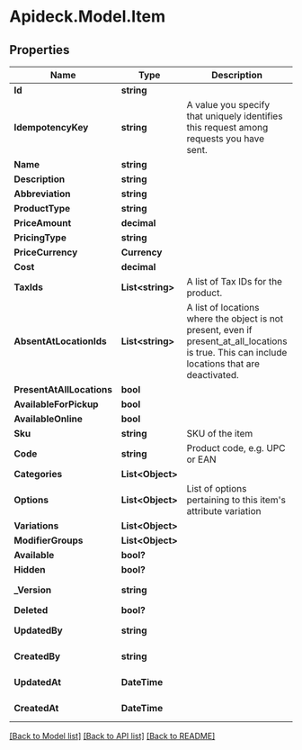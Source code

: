 # Apideck.Model.Item

## Properties

Name | Type | Description | Notes
------------ | ------------- | ------------- | -------------
**Id** | **string** |  | [optional] 
**IdempotencyKey** | **string** | A value you specify that uniquely identifies this request among requests you have sent. | [optional] 
**Name** | **string** |  | 
**Description** | **string** |  | [optional] 
**Abbreviation** | **string** |  | [optional] 
**ProductType** | **string** |  | [optional] 
**PriceAmount** | **decimal** |  | [optional] 
**PricingType** | **string** |  | [optional] 
**PriceCurrency** | **Currency** |  | [optional] 
**Cost** | **decimal** |  | [optional] 
**TaxIds** | **List&lt;string&gt;** | A list of Tax IDs for the product. | [optional] 
**AbsentAtLocationIds** | **List&lt;string&gt;** | A list of locations where the object is not present, even if present_at_all_locations is true. This can include locations that are deactivated. | [optional] 
**PresentAtAllLocations** | **bool** |  | [optional] 
**AvailableForPickup** | **bool** |  | [optional] 
**AvailableOnline** | **bool** |  | [optional] 
**Sku** | **string** | SKU of the item | [optional] 
**Code** | **string** | Product code, e.g. UPC or EAN | [optional] 
**Categories** | **List&lt;Object&gt;** |  | [optional] 
**Options** | **List&lt;Object&gt;** | List of options pertaining to this item&#39;s attribute variation | [optional] 
**Variations** | **List&lt;Object&gt;** |  | [optional] 
**ModifierGroups** | **List&lt;Object&gt;** |  | [optional] 
**Available** | **bool?** |  | [optional] 
**Hidden** | **bool?** |  | [optional] 
**_Version** | **string** |  | [optional] [readonly] 
**Deleted** | **bool?** |  | [optional] 
**UpdatedBy** | **string** |  | [optional] [readonly] 
**CreatedBy** | **string** |  | [optional] [readonly] 
**UpdatedAt** | **DateTime** |  | [optional] [readonly] 
**CreatedAt** | **DateTime** |  | [optional] [readonly] 

[[Back to Model list]](../README.md#documentation-for-models) [[Back to API list]](../README.md#documentation-for-api-endpoints) [[Back to README]](../README.md)


